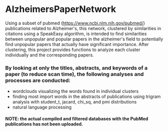 # AlzheimersPaperNetwork
Using a subset of pubmed (<https://www.ncbi.nlm.nih.gov/pubmed/>) publications related to Alzheimer's, this network, clustered by similarities in citations using a SpeakEasy algorithm, is intended to find similarities between unpopular and popular papers in the alzheimer's field to potentially find unpopular papers that actually have significant importance.
After clustering, this project provides functions to analyze each cluster individually and the corresponding papers.

### By looking at only the titles, abstracts, and keywords of a paper (to reduce scan time), the following analyses and processes are conducted:
  * wordclouds visualizing the words found in individual clusters
  * finding most import words in the abstracts of publications using trigram analysis with student_t, jacard, chi_sq, and pmi distributions
  * natural language processing

#### NOTE: the actual compiled and filtered databases with the PubMed publications has not been uploaded.
